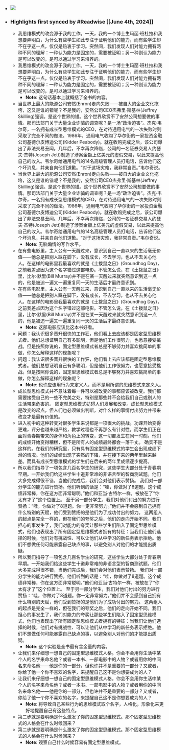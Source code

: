 - ![](https://weread-1258476243.file.myqcloud.com/weread/cover/59/YueWen_915642/s_YueWen_915642.jpg)
- ### Highlights first synced by #Readwise [[June 4th, 2024]]
    - 我思维模式的改变源于我的工作。一天，我的一个博士生玛丽·班杜拉和我想要弄明白，为什么有些学生如此专注于证明他们的能力，而有些学生却不在乎这一点，仅仅是热衷于学习。突然间，我们发现人们对能力拥有两种不同的理解：一种认为能力是固定的，需要被证明；另一种则认为能力是可以改变的，是可以通过学习来培养的。
    - 我思维模式的改变源于我的工作。一天，我的一个博士生玛丽·班杜拉和我想要弄明白，为什么有些学生如此专注于证明他们的能力，而有些学生却不在乎这一点，仅仅是热衷于学习。突然间，我们发现人们对能力拥有两种不同的理解：一种认为能力是固定的，需要被证明；另一种则认为能力是可以改变的，是可以通过学习来培养的。
        - **Note**: 这句话基本上就概括了全书的内容。
    - 当世界上最大的能源公司安然(Enron)走向失败——被自大的企业文化拖垮，这又是谁的错呢？不是我的，安然公司CEO杰弗里·斯基林(Jeffrey Skilling)强调。是这个世界的错。这个世界欣赏不了安然公司想要做的事情。那司法部门关于大量企业诈骗的调查呢？是一场“政治迫害”。杰克·韦尔奇，一名拥有成长型思维模式的CEO，在对待通用电气的一次失败时则采取了完全不同的做法。1986年，通用电气收购了华尔街的一家投资金融公司基德尔皮博迪公司(Kidder Peabody)。就在收购完成之后，该公司爆出了非法交易丑闻。几年后，不幸再次降临，公司的一名证券交易人约瑟夫·杰特(Joseph Jett)制造了涉案金额上亿美元的虚假交易，以此来提高他自己的收入。韦尔奇给通用电气的14名高级管理人员打电话，告诉他们这个坏消息，并亲自向他们道歉。“对于这场灾难，我非常自责。”韦尔奇说。
    - 当世界上最大的能源公司安然(Enron)走向失败——被自大的企业文化拖垮，这又是谁的错呢？不是我的，安然公司CEO杰弗里·斯基林(Jeffrey Skilling)强调。是这个世界的错。这个世界欣赏不了安然公司想要做的事情。那司法部门关于大量企业诈骗的调查呢？是一场“政治迫害”。杰克·韦尔奇，一名拥有成长型思维模式的CEO，在对待通用电气的一次失败时则采取了完全不同的做法。1986年，通用电气收购了华尔街的一家投资金融公司基德尔皮博迪公司(Kidder Peabody)。就在收购完成之后，该公司爆出了非法交易丑闻。几年后，不幸再次降临，公司的一名证券交易人约瑟夫·杰特(Joseph Jett)制造了涉案金额上亿美元的虚假交易，以此来提高他自己的收入。韦尔奇给通用电气的14名高级管理人员打电话，告诉他们这个坏消息，并亲自向他们道歉。“对于这场灾难，我非常自责。”韦尔奇说。
        - **Note**: 无脑煽情的写作水平。
    - 在有些电影里，主人公有一天醒过来，意识到自己一直以来的生活毫无价值——他总是把别人踩在脚下，没有成长，不去学习，也从不去关心他人。在这样的电影里我最喜欢的就是《土拨鼠之日》(Groundhog Day)，之前我差点因为这个名字错过这部电影。不管怎么说，在《土拨鼠之日》里，比尔·默里(Bill Murray)并不是在某一天醒过来就突然意识到这一点的，他是被迫一遍又一遍重复同一天的生活后才最终意识到。
    - 在有些电影里，主人公有一天醒过来，意识到自己一直以来的生活毫无价值——他总是把别人踩在脚下，没有成长，不去学习，也从不去关心他人。在这样的电影里我最喜欢的就是《土拨鼠之日》(Groundhog Day)，之前我差点因为这个名字错过这部电影。不管怎么说，在《土拨鼠之日》里，比尔·默里(Bill Murray)并不是在某一天醒过来就突然意识到这一点的，他是被迫一遍又一遍重复同一天的生活后才最终意识到。
        - **Note**: 这部电影应该比这本书好看。
    - 问题：我认识很多晋升很快的工作狂，他们看上去应该都是固定型思维模式者。他们总想证明自己有多聪明，但是他们工作很努力，也愿意接受挑战。但是按照你说的，固定型思维模式者总是不够努力并喜欢挑简单的事做，你怎么解释这样的现象呢？
    - 问题：我认识很多晋升很快的工作狂，他们看上去应该都是固定型思维模式者。他们总想证明自己有多聪明，但是他们工作很努力，也愿意接受挑战。但是按照你说的，固定型思维模式者总是不够努力并喜欢挑简单的事做，你怎么解释这样的现象呢？
        - **Note**: 也许应该用行为来定义人，而不是用所谓的思维模式来定义人。
    - 成长型思维模式并不意味着每一件可以被改变的事都应该被改变。我们都需要接受自己的一些不完美之处，特别是那些并不会给我们自己或别人的生活带来危害的。
      固定型思维模式妨碍人们发展和改变。成长型思维模式是改变的起点，但人们也必须做出判断，对什么样的事情付出努力并带来改变才是最有价值的。
    - 进入初中的这种转变对很多学生来说都是一项很大的挑战。功课开始变得更难，评分也越来越严格，教学过程也不再那么有针对性。而学生们正在面对青春期带来的身体和角色上的转变，这一切都发生在同一时刻。他们的成绩开始变得糟糕，但不是所有人的成绩最终都会一落千丈。
      确实不是这样的。在我们的研究里，只有具有固定型思维模式的学生会出现成绩下滑的情况。他们的成绩出现了突然的下降，并在接下来的两年里越来越差。而具有成长型思维模式的学生们在后来的两年里成绩逐步提高。
    - 所以我们指导了一项包含几百名学生的研究，这些学生大部分处于青春期早期。一开始我们给这些学生十道非常难的非语言型的智商测试题。他们大多完成得很不错，当他们完成后，我们会对他们表示赞扬。
      我们对一部分学生的能力进行赞扬。他们听到的话是：“哇，你做对了8道题。这个成绩非常棒，你在这方面非常聪明。”他们和亚当·古特尔一样，被放在了“你太有才了”这个位置上。
      至于另一部分学生，我们对他们付出的努力进行赞扬：“哇，你做对了8道题。你一定非常努力。”他们并不会感到自己拥有什么特别的天赋，他们受到赞扬的是他们为了成功付出的努力。
      这两组人的起点是完全一样的，但在我们的夸奖之后，他们的走向开始不同。我们担心的事发生了，我们对能力的夸奖让那些学生们陷入了固定型思维模式，他们也表现出了所有固定型思维模式者拥有的特征：当我们让他们选择的时候，他们对有挑战性、可以让他们从中学习的新任务表示拒绝。他们不想做任何可能暴露自己缺点的事，以避免别人对他们的才能提出质疑。
    - 所以我们指导了一项包含几百名学生的研究，这些学生大部分处于青春期早期。一开始我们给这些学生十道非常难的非语言型的智商测试题。他们大多完成得很不错，当他们完成后，我们会对他们表示赞扬。
      我们对一部分学生的能力进行赞扬。他们听到的话是：“哇，你做对了8道题。这个成绩非常棒，你在这方面非常聪明。”他们和亚当·古特尔一样，被放在了“你太有才了”这个位置上。
      至于另一部分学生，我们对他们付出的努力进行赞扬：“哇，你做对了8道题。你一定非常努力。”他们并不会感到自己拥有什么特别的天赋，他们受到赞扬的是他们为了成功付出的努力。
      这两组人的起点是完全一样的，但在我们的夸奖之后，他们的走向开始不同。我们担心的事发生了，我们对能力的夸奖让那些学生们陷入了固定型思维模式，他们也表现出了所有固定型思维模式者拥有的特征：当我们让他们选择的时候，他们对有挑战性、可以让他们从中学习的新任务表示拒绝。他们不想做任何可能暴露自己缺点的事，以避免别人对他们的才能提出质疑。
        - **Note**: 这个实验是全书最有含金量的内容。
    - 让我们来仔细想一想自己的固定型思维模式人格。你会不会用你生活中某个人的名字来命名他？或者一本书、一部电影中的人物？或者用你的中间名来命名他——他是你的一部分，但也许并不是重要的一部分？又或者，你给了他一个你不喜欢的名字，来提醒自己这不是你想要成为的人？
    - 让我们来仔细想一想自己的固定型思维模式人格。你会不会用你生活中某个人的名字来命名他？或者一本书、一部电影中的人物？或者用你的中间名来命名他——他是你的一部分，但也许并不是重要的一部分？又或者，你给了他一个你不喜欢的名字，来提醒自己这不是你想要成为的人？
        - **Note**: 将导致自己某些行为的思维模式取个名字，人格化，形象化来更好地提醒自己有这些特点。
    - 第二步就是要明确是什么激发了你的固定型思维模式。那个固定型思维模式的人格会在什么时候回来？
    - 第二步就是要明确是什么激发了你的固定型思维模式。那个固定型思维模式的人格会在什么时候回来？
        - **Note**: 观察自己什么时候容易有固定型思维模式。
